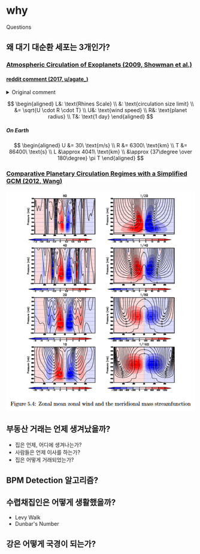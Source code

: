 # why
Questions

## 왜 대기 대순환 세포는 3개인가?

### [Atmospheric Circulation of Exoplanets (2009, Showman et al.)](https://arxiv.org/pdf/0911.3170)

#### [reddit comment (2017, u/agate_)](https://www.reddit.com/r/explainlikeimfive/comments/7lmjun/comment/drovjao/)

<details>
<summary>Original comment</summary>
(...)

A related concept, which gives quantitative answers about the number of circulation cells a planet will have, is the "Rhines scale". Turbulent storms on planets tend to merge and become larger and more organized over time, but that same "ice skater effect" limits their ability to grow in the north-south direction. Thus they grow wider as they coalesce to form a pattern of east-west jets and circulation cells. The limiting size is roughly given by the equation

L = sqrt(U R T)

where U is the velocity of winds on the planet, R is its radius, and T is the time for a full rotation (1 day). (Experts note, I've simplified and ignored some constants here, but their value is about 1.)

For the Earth (U = 30 m/s, R = 6300 km, T = 86400 s), the Rhines scale is about 4000 km, or about 30 degrees of latitude, so there's room for about 6 circulation cells from equator to pole. On Venus (U = 100 m/s, R = 6000 km, T = 20 million s), the scale is 100,000 km, bigger than the planet, so there's only one circulation cell. For Jupiter, the planet is big enough to contain about 20 of its Rhines scales, and it has about 20 circulation cells. This scale works great to predict the number of circulation cells on Mars, the other gas giants, and Titan too.
</details>

$$
\begin{aligned}
L&: \text{Rhines Scale} \\
 &: \text{circulation size limit} \\
 &= \sqrt{U \cdot R \cdot T} \\
U&: \text{wind speed} \\
R&: \text{planet radius} \\
T&: \text{1 day}
\end{aligned}
$$

##### On Earth

$$
\begin{aligned}
U &= 30\ \text{m/s} \\
R &= 6300\ \text{km} \\
T &= 86400\ \text{s} \\
L &\approx 4041\ \text{km} \\
  &\approx {37\degree \over 180\degree} \pi T
\end{aligned}
$$

### [Comparative Planetary Circulation Regimes with a Simplified GCM (2012, Wang)](https://web.archive.org/web/https://www2.physics.ox.ac.uk/sites/default/files/2012-03-08/1_wang_pdf_19025.pdf)

![](image/zonal_wind.png)

## 부동산 거래는 언제 생겨났을까? 

- 집은 언제, 어디에 생겨나는가?
- 사람들은 언제 이사를 하는가?
- 집은 어떻게 거래되었는가?

## BPM Detection 알고리즘?

## 수렵채집인은 어떻게 생활했을까?

- Levy Walk
- Dunbar's Number

## 강은 어떻게 국경이 되는가?

##